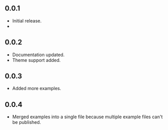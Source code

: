 ## 0.0.1
- Initial release.
- 
## 0.0.2
- Documentation updated.
- Theme support added.

## 0.0.3
- Added more examples.

## 0.0.4
- Merged examples into a single file because multiple example files can't be published.